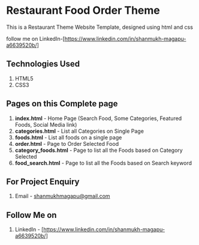 # Restaurant Food Order Theme
This is a Restaurant Theme Website Template, designed using html and css

follow me on LinkedIn-[https://www.linkedin.com/in/shanmukh-magapu-a6639520b/]

## Technologies Used
1. HTML5
2. CSS3


## Pages on this Complete page
1. **index.html** - Home Page (Search Food, Some Categories, Featured Foods, Social Media link)
2. **categories.html** - List all Categories on Single Page
3. **foods.html** - List all foods on a single page
4. **order.html** - Page to Order Selected Food
5. **category_foods.html** - Page to list all the Foods based on Category Selected
6. **food_search.html** - Page to list all the Foods based on Search keyword


## For  Project Enquiry
1. Email - shanmukhmagapu@gmail.com


## Follow Me on
1. LinkedIn - [https://www.linkedin.com/in/shanmukh-magapu-a6639520b/]
